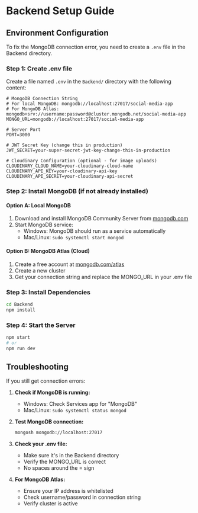 # Backend Setup Guide

## Environment Configuration

To fix the MongoDB connection error, you need to create a `.env` file in the Backend directory.

### Step 1: Create .env file

Create a file named `.env` in the `Backend/` directory with the following content:

```env
# MongoDB Connection String
# For local MongoDB: mongodb://localhost:27017/social-media-app
# For MongoDB Atlas: mongodb+srv://username:password@cluster.mongodb.net/social-media-app
MONGO_URL=mongodb://localhost:27017/social-media-app

# Server Port
PORT=3000

# JWT Secret Key (change this in production)
JWT_SECRET=your-super-secret-jwt-key-change-this-in-production

# Cloudinary Configuration (optional - for image uploads)
CLOUDINARY_CLOUD_NAME=your-cloudinary-cloud-name
CLOUDINARY_API_KEY=your-cloudinary-api-key
CLOUDINARY_API_SECRET=your-cloudinary-api-secret
```

### Step 2: Install MongoDB (if not already installed)

#### Option A: Local MongoDB
1. Download and install MongoDB Community Server from [mongodb.com](https://www.mongodb.com/try/download/community)
2. Start MongoDB service:
   - Windows: MongoDB should run as a service automatically
   - Mac/Linux: `sudo systemctl start mongod`

#### Option B: MongoDB Atlas (Cloud)
1. Create a free account at [mongodb.com/atlas](https://www.mongodb.com/atlas)
2. Create a new cluster
3. Get your connection string and replace the MONGO_URL in your .env file

### Step 3: Install Dependencies

```bash
cd Backend
npm install
```

### Step 4: Start the Server

```bash
npm start
# or
npm run dev
```

## Troubleshooting

If you still get connection errors:

1. **Check if MongoDB is running:**
   - Windows: Check Services app for "MongoDB"
   - Mac/Linux: `sudo systemctl status mongod`

2. **Test MongoDB connection:**
   ```bash
   mongosh mongodb://localhost:27017
   ```

3. **Check your .env file:**
   - Make sure it's in the Backend directory
   - Verify the MONGO_URL is correct
   - No spaces around the = sign

4. **For MongoDB Atlas:**
   - Ensure your IP address is whitelisted
   - Check username/password in connection string
   - Verify cluster is active 